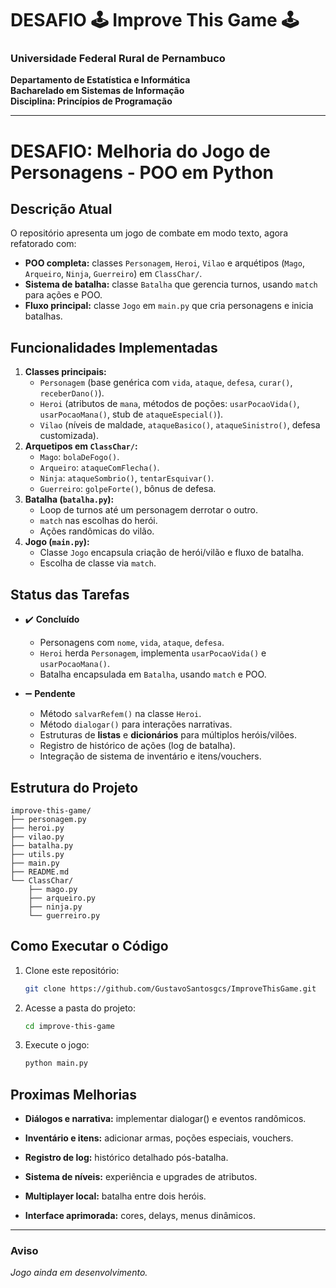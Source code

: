 # DESAFIO 🕹️ Improve This Game 🕹️

### Universidade Federal Rural de Pernambuco  
**Departamento de Estatística e Informática**  
**Bacharelado em Sistemas de Informação**  
**Disciplina: Princípios de Programação**

---

# **DESAFIO: Melhoria do Jogo de Personagens - POO em Python**

## **Descrição Atual**
O repositório apresenta um jogo de combate em modo texto, agora refatorado com:

- **POO completa:** classes `Personagem`, `Heroi`, `Vilao` e arquétipos (`Mago`, `Arqueiro`, `Ninja`, `Guerreiro`) em `ClassChar/`.  
- **Sistema de batalha:** classe `Batalha` que gerencia turnos, usando `match` para ações e POO.  
- **Fluxo principal:** classe `Jogo` em `main.py` que cria personagens e inicia batalhas.  


## **Funcionalidades Implementadas**

1. **Classes principais:**  
   - `Personagem` (base genérica com `vida`, `ataque`, `defesa`, `curar()`, `receberDano()`).  
   - `Heroi` (atributos de `mana`, métodos de poções: `usarPocaoVida()`, `usarPocaoMana()`, stub de `ataqueEspecial()`).  
   - `Vilao` (níveis de maldade, `ataqueBasico()`, `ataqueSinistro()`, defesa customizada).  
2. **Arquetipos em `ClassChar/`:**  
   - `Mago`: `bolaDeFogo()`.  
   - `Arqueiro`: `ataqueComFlecha()`.  
   - `Ninja`: `ataqueSombrio()`, `tentarEsquivar()`.  
   - `Guerreiro`: `golpeForte()`, bônus de defesa.  
3. **Batalha (`batalha.py`):**  
   - Loop de turnos até um personagem derrotar o outro.  
   - `match` nas escolhas do herói.  
   - Ações randômicas do vilão.  
4. **Jogo (`main.py`):**  
   - Classe `Jogo` encapsula criação de herói/vilão e fluxo de batalha.  
   - Escolha de classe via `match`.  
  

## **Status das Tarefas**

- ✔️ **Concluído**  
  - Personagens com `nome`, `vida`, `ataque`, `defesa`.  
  - `Heroi` herda `Personagem`, implementa `usarPocaoVida()` e `usarPocaoMana()`.  
  - Batalha encapsulada em `Batalha`, usando `match` e POO.  

- ➖ **Pendente**  
  - Método `salvarRefem()` na classe `Heroi`.  
  - Método `dialogar()` para interações narrativas.  
  - Estruturas de **listas** e **dicionários** para múltiplos heróis/vilões.  
  - Registro de histórico de ações (log de batalha).  
  - Integração de sistema de inventário e itens/vouchers.  

## **Estrutura do Projeto**
```text
improve-this-game/
├── personagem.py
├── heroi.py
├── vilao.py
├── batalha.py
├── utils.py
├── main.py
├── README.md
└── ClassChar/
    ├── mago.py
    ├── arqueiro.py
    ├── ninja.py
    └── guerreiro.py
```

## **Como Executar o Código**

1. Clone este repositório:
   ```sh
   git clone https://github.com/GustavoSantosgcs/ImproveThisGame.git
   ```
2. Acesse a pasta do projeto:
   ```sh
   cd improve-this-game
   ```
3. Execute o jogo:
   ```sh
   python main.py
   ```

## **Proximas Melhorias**

- **Diálogos e narrativa:** implementar dialogar() e eventos randômicos.

- **Inventário e itens:** adicionar armas, poções especiais, vouchers.

- **Registro de log:** histórico detalhado pós-batalha.

- **Sistema de níveis:** experiência e upgrades de atributos.

- **Multiplayer local:** batalha entre dois heróis.

- **Interface aprimorada:** cores, delays, menus dinâmicos.

---

### **Aviso**

_Jogo ainda em desenvolvimento._

